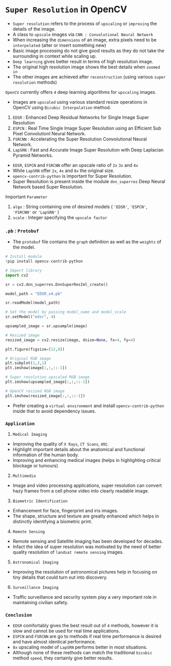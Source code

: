# `Super Resolution` in OpenCV

- `Super resolution` refers to the process of `upscaling` or `improving` the details of the image.
- A class to `upscale` images via `CNN : Convolutional Neural Network`
- When increasing the `dimensions` of an image, extra pixels need to be `interpolated` (alter or insert something new)
- Basic image processing do not give good results as they do not take the surrounding in context while scaling up.
- `Deep learning` gives better result in terms of high resolution image.
- The original high resolution image shows the best details when `zoomed in`
- The other images are achieved after `reconstruction` (using various `super resolution` methods)

`OpenCV` currently offers `4` deep learning algorithms for `upscaling` images.
- Images are `upscaled` using various standard resize operations in OpenCV using `Bicubic Interpolation` method.

1. `EDSR` : Enhanced Deep Residual Networks for Single Image Super Resolution
2. `ESPCN` : Real Time Single Image Super Resolution using an Efficient Sub Pixel Convolutionl Neural Network. 
3. `FSRCNN` : Accelerating the Super Resolution Convolutional Neural Network.
4. `LapSRN` : Fast and Accurate Image Super Resolution with Deep Laplacian Pyramid Networks.

- `EDSR`, `ESPCN` and `FSRCNN` offer an upscale ratio of `2x` `3x` and `4x` 
- While `LapSRN` offer `2x`, `4x` and `8x` the original size.
- `opencv-contrib-python` is important for Super Resolution.
- Super Resolution is present inside the module `dnn_superres` Deep Neural Network based Super Resolution.

Important `Parameter`
1. `algo` : String containing one of desired models ( `'EDSR'`, `'ESPCN'`, `'FSRCNN'` or `'LapSRN'`  )
2. `scale` : Integer specifying the `upscale factor`

### `.pb` : `Protobuf`
- The `protobuf` file contains the `graph` definition as well as the `weights` of the model.

```python
# Install module
!pip install opencv-contrib-python

# Import library
import cv2

sr = cv2.dnn_superres.DnnSuperResIml_create()

model_path = "EDSR_x4.pb"

sr.readModel(model_path)

# Set the model by passing model_name and model_scale
sr.setModel("edsr", 4)

upsampled_image = sr.upsample(image)

# Resized image
resized_image = cv2.resize(image, dsize=None, fx=4, fy=4)

plt.figure(figsize=(12,8))

# Original RGB image
plt.subplot(1,3,1)
plt.imshow(image[:,:,::-1])

# Super resolution upscaled RGB image
plt.imshow(upsampled_image[:,:,::-1])

# OpenCV resized RGB image
plt.imshow(resized_image[:,:,::-1])
```
- Prefer creating a `virtual environment` and install `opencv-contrib-python` inside that to avoid dependency issues.

### `Application`

1. `Medical Imaging`
- Improving the quality of `X Rays`, `CT Scans`, etc.
- Highlight important details about the anatomical and functional information of the human body.
- Improving and enhancing medical images (helps in highlighting critical blockage or tumours)

2. `Multimedia` 
- Image and video processing applications, super resolution can convert hazy frames from a cell phone video into clearly readable image.

3. `Biometric Identification`
- Enhancement for face, fingerprint and iris images.
- The shape, structure and texture are  greatly enhanced which helps in distinctly identifying a biometric print.

4. `Remote Sensing`
- Remote sensing and Satellite imaging has been developed for decades.
- Infact the idea of super resolution was motivated by the need of better quality resolution of `landsat remote sensing` images.

5. `Astronomical Imaging`
- Improving the resolution of astronomical pictures help in focusing on tiny details that could turn out into discovery.

6. `Surveillance Imaging`
- Traffic surveillance and security system play a very important role in maintaining civilian safety.

### `Conclusion`
- `EDSR` comfortably gives the best result out of `4` methods, however it is slow and cannot be used for real time applications.
- `ESPCN` and `FSRCNN` are go to methods if real time performance is desired and have almost identical performance.
- `8x` upscaling model of `LapSRN` performs better in most situations.
- Although none of these methods can match the traditional `bicubic` method `speed`, they certainly give better results.

